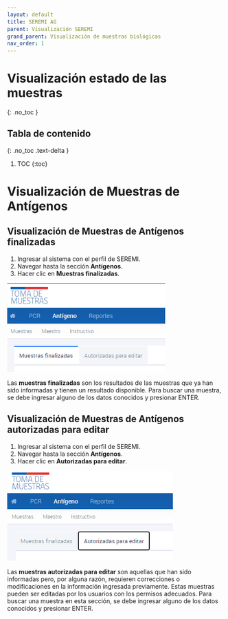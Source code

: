 ```yaml
---
layout: default
title: SEREMI AG
parent: Visualización SEREMI
grand_parent: Visualización de muestras biológicas
nav_order: 1
---
```


# Visualización estado de las muestras
{: .no_toc }

## Tabla de contenido
{: .no_toc .text-delta }
1. TOC
{:toc}

# Visualización de Muestras de Antígenos

## Visualización de Muestras de Antígenos finalizadas 

1. Ingresar al sistema con el perfil de SEREMI.
2. Navegar hasta la sección **Antígenos**.
3. Hacer clic en **Muestras finalizadas**.

![Muestras finalizadas](img/20230316155756.png)

Las **muestras finalizadas** son los resultados de las muestras que ya han sido informadas y tienen un resultado disponible. Para buscar una muestra, se debe ingresar alguno de los datos conocidos y presionar ENTER.

## Visualización de Muestras de Antígenos autorizadas para editar 

1. Ingresar al sistema con el perfil de SEREMI.
2. Navegar hasta la sección **Antígenos**.
3. Hacer clic en **Autorizadas para editar**.

![Autorizada para editar](img/20230316161140.png)

Las **muestras autorizadas para editar** son aquellas que han sido informadas pero, por alguna razón, requieren correcciones o modificaciones en la información ingresada previamente. Estas muestras pueden ser editadas por los usuarios con los permisos adecuados. Para buscar una muestra en esta sección, se debe ingresar alguno de los datos conocidos y presionar ENTER.
